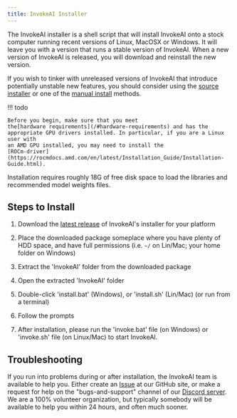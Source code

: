 ```yaml
---
title: InvokeAI Installer
---
```


The InvokeAI installer is a shell script that will install InvokeAI onto a stock
computer running recent versions of Linux, MacOSX or Windows. It will leave you
with a version that runs a stable version of InvokeAI. When a new version of
InvokeAI is released, you will download and reinstall the new version.

If you wish to tinker with unreleased versions of InvokeAI that introduce
potentially unstable new features, you should consider using the
[source installer](INSTALL_SOURCE.md) or one of the
[manual install](INSTALL_MANUAL.md) methods.

!!! todo

    Before you begin, make sure that you meet
    the[hardware requirements](/#hardware-requirements) and has the
    appropriate GPU drivers installed. In particular, if you are a Linux user with
    an AMD GPU installed, you may need to install the
    [ROCm-driver](https://rocmdocs.amd.com/en/latest/Installation_Guide/Installation-Guide.html).

Installation requires roughly 18G of free disk space to load the libraries and
recommended model weights files.

## Steps to Install

1. Download the
   [latest release](https://github.com/invoke-ai/InvokeAI/releases/latest) of
   InvokeAI's installer for your platform

2. Place the downloaded package someplace where you have plenty of HDD space,
   and have full permissions (i.e. `~/` on Lin/Mac; your home folder on Windows)

3. Extract the 'InvokeAI' folder from the downloaded package

4. Open the extracted 'InvokeAI' folder

5. Double-click 'install.bat' (Windows), or 'install.sh' (Lin/Mac) (or run from
   a terminal)

6. Follow the prompts

7. After installation, please run the 'invoke.bat' file (on Windows) or
   'invoke.sh' file (on Linux/Mac) to start InvokeAI.

## Troubleshooting

If you run into problems during or after installation, the InvokeAI team is
available to help you. Either create an
[Issue](https://github.com/invoke-ai/InvokeAI/issues) at our GitHub site, or
make a request for help on the "bugs-and-support" channel of our
[Discord server](https://discord.gg/ZmtBAhwWhy). We are a 100% volunteer
organization, but typically somebody will be available to help you within 24
hours, and often much sooner.
